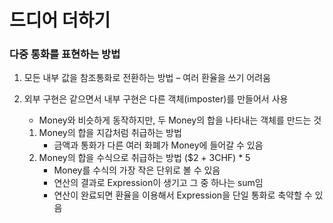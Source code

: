 # 드디어 더하기

### 다중 통화를 표현하는 방법

1. 모든 내부 값을 참조통화로 전환하는 방법 – 여러 환율을 쓰기 어려움

2. 외부 구현은 같으면서 내부 구현은 다른 객체(imposter)를 만들어서 사용
    - Money와 비슷하게 동작하지만, 두 Money의 합을 나타내는 객체를 만드는 것
    1. Money의 합을 지갑처럼 취급하는 방법
        - 금액과 통화가 다른 여러 화폐가 Money에 들어갈 수 있음
    2. Money의 합을 수식으로 취급하는 방법 ($2 + 3CHF) * 5
        - Money를 수식의 가장 작은 단위로 볼 수 있음
        - 연산의 결과로 Expression이 생기고 그 중 하나는 sum임
        - 연산이 완료되면 환율을 이용해서 Expression을 단일 통화로 축약할 수 있음


